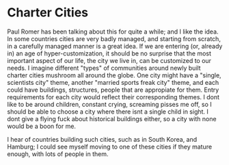 # Charter Cities

Paul Romer has been talking about this for quite a while; and I like the idea. In some countries cities are very badly managed, and starting from scratch, in a carefully managed manner is a great idea. If we are entering (or, already in) an age of hyper-customization, it should be no surprise that the most important aspect of our life, the city we live in, can be customized to our needs. I imagine different "types" of communities around newly built charter cities mushroom all around the globe. One city might have a "single, scientists city" theme, another "married sports freak city" theme, and each could have buildings, structures, people that are appropiate for them. Entry requirements for each city would reflect their corresponding themes. I dont like to be around children, constant crying, screaming pisses me off, so I should be able to choose a city where there isnt a single child in sight. I dont give a flying fuck about historical buildings either, so a city with none would be a boon for me.

I hear of countries building such cities, such as in South Korea, and Hamburg; I could see myself moving to one of these cities if they mature enough, with lots of people in them.
